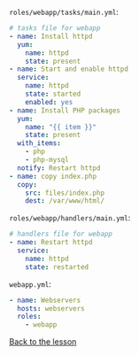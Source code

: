 `roles/webapp/tasks/main.yml`:

```yaml
# tasks file for webapp
- name: Install httpd
  yum:
    name: httpd
    state: present
- name: Start and enable httpd
  service:
    name: httpd
    state: started
    enabled: yes
- name: Install PHP packages
  yum:
    name: "{{ item }}"
    state: present
  with_items:
    - php
    - php-mysql
  notify: Restart httpd
- name: copy index.php
  copy:
    src: files/index.php
    dest: /var/www/html/
```

`roles/webapp/handlers/main.yml`:

```yaml
# handlers file for webapp
- name: Restart httpd
  service:
    name: httpd
    state: restarted
```

`webapp.yml`:

```yaml
- name: Webservers
  hosts: webservers
  roles:
    - webapp
```



[Back to the lesson](05_your_first_role.md)
